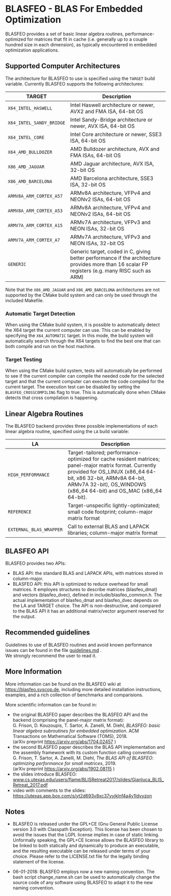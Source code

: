 # BLASFEO - BLAS For Embedded Optimization

BLASFEO provides a set of basic linear algebra routines, performance-optimized for matrices that fit in cache (i.e. generally up to a couple hundred size in each dimension), as typically encountered in embedded optimization applications.

## Supported Computer Architectures

The architecture for BLASFEO to use is specified using the ```TARGET``` build variable. Currently BLASFEO supports the following architectures:

| TARGET                       | Description |
| ---------------------------- | ------------------------------------------------------------- |
| ```X64_INTEL_HASWELL```      | Intel Haswell architecture or newer, AVX2 and FMA ISA, 64-bit OS |
| ```X64_INTEL_SANDY_BRIDGE``` | Intel Sandy-Bridge architecture or newer, AVX ISA, 64-bit OS |
| ```X64_INTEL_CORE```         | Intel Core architecture or newer, SSE3 ISA, 64-bit OS |
| ```X64_AMD_BULLDOZER```      | AMD Bulldozer architecture, AVX and FMA ISAs, 64-bit OS |
| ```X86_AMD_JAGUAR```         | AMD Jaguar architecture, AVX ISA, 32-bit OS |
| ```X86_AMD_BARCELONA```      | AMD Barcelona architecture, SSE3 ISA, 32-bit OS |
| ```ARMV8A_ARM_CORTEX_A57```  | ARMv8A architecture, VFPv4 and NEONv2 ISAs, 64-bit OS |
| ```ARMV8A_ARM_CORTEX_A53```  | ARMv8A architecture, VFPv4 and NEONv2 ISAs, 64-bit OS |
| ```ARMV7A_ARM_CORTEX_A15```  | ARMv7A architecture, VFPv3 and NEON ISAs, 32-bit OS |
| ```ARMV7A_ARM_CORTEX_A7```   | ARMv7A architecture, VFPv3 and NEON ISAs, 32-bit OS |
| ```GENERIC```                | Generic target, coded in C, giving better performance if the architecture provides more than 16 scalar FP registers (e.g. many RISC such as ARM) |

Note that the ```X86_AMD_JAGUAR``` and ```X86_AMD_BARCELONA``` architectures are not supported by the CMake build system and can only be used through the included Makefile.


### Automatic Target Detection

When using the CMake build system, it is possible to automatically detect the X64 target the current computer can use. This can be enabled by specifying the ```X64_AUTOMATIC``` target. In this mode, the build system will automatically search through the X64 targets to find the best one that can both compile and run on the host machine.

### Target Testing

When using the CMake build system, tests will automatically be performed to see if the current compiler can compile the needed code for the selected target and that the current computer can execute the code compiled for the current target. The execution test can be disabled by setting the ```BLASFEO_CROSSCOMPILING``` flag to true. This is automatically done when CMake detects that cross compilation is happening.


## Linear Algebra Routines

The BLASFEO backend provides three possible implementations of each linear algebra routine, specified using the ```LA``` build variable:

| LA                          | Description |
| --------------------------- | ------------------------------------------------------------- |
| ```HIGH_PERFORMANCE```      | Target-tailored; performance-optimized for cache resident matrices; panel-major matrix format. Currently provided for OS_LINUX (x86_64 64-bit, x86 32-bit, ARMv8A 64-bit, ARMv7A 32-bit), OS_WINDOWS (x86_64 64-bit) and OS_MAC (x86_64 64-bit). |
| ```REFERENCE```             | Target-unspecific lightly-optimizated; small code footprint; column-major matrix format |
| ```EXTERNAL_BLAS_WRAPPER``` | Call to external BLAS and LAPACK libraries; column-major matrix format |

## BLASFEO API

BLASFEO provides two APIs:
- BLAS API: the standard BLAS and LAPACK APIs, with matrices stored in column-major.
- BLASFEO API: this API is optimized to reduce overhead for small matrices.
It employes structures to describe matrices (blasfeo_dmat) and vectors (blasfeo_dvec), defined in include/blasfeo_common.h.
The actual implementation of blasfeo_dmat and blasfeo_dvec depends on the LA and TARGET choice.
The API is non-destructive, and compared to the BLAS API it has an additional matrix/vector argument reserved for the output.

## Recommended guidelines

Guidelines to use of BLASFEO routines and avoid known performance issues can be found in the file
[guidelines.md](https://github.com/giaf/blasfeo/blob/master/guidelines.md) . <br/>
We strongly recommend the user to read it.

## More Information

More information can be found on the BLASFEO wiki at https://blasfeo.syscop.de, including more detailed installation instructions, examples, and a rich collection of benchmarks and comparisions.

More scientific information can be found in:
- the original BLASFEO paper describes the BLASFEO API and the backend (comprising the panel-major matrix format): <br/>
G. Frison, D. Kouzoupis, T. Sartor, A. Zanelli, M. Diehl, *BLASFEO: basic linear algebra subroutines for embedded optimization*. ACM Transactions on Mathematical Software (TOMS), 2018. <br/>
(arXiv preprint https://arxiv.org/abs/1704.02457 )
- the second BLASFEO paper describes the BLAS API implementation and the assembly framework with its custom function calling convention: <br/>
G. Frison, T. Sartor, A. Zanelli, M. Diehl, *The BLAS API of BLASFEO: optimizing performance for small matrices*, 2019. <br/>
(arXiv preprint https://arxiv.org/abs/1902.08115 )
- the slides introduce BLASFEO: <br/>
www.cs.utexas.edu/users/flame/BLISRetreat2017/slides/Gianluca_BLIS_Retreat_2017.pdf
- video with comments to the slides: <br/>
https://utexas.app.box.com/s/yt2d693v8xc37yyjklnf4a4y1ldvyzon

## Notes

- BLASFEO is released under the GPL+CE (Gnu General Public License version 3.0 with Classpath Exception).
This license has been chosen to avoid the issues that the LGPL license implies in case of static linking.
Unformally speaking, the GPL+CE license allows the BLASFEO library to be linked to both statically and dynamically to produce an executable, and the resulting executable can be released under terms of your choice.
Please refer to the LICENSE.txt file for the legally binding statement of the license.

- 06-01-2018: BLASFEO employs now a new naming convention.
The bash script change_name.sh can be used to automatically change the source code of any software using BLASFEO to adapt it to the new naming convention.

